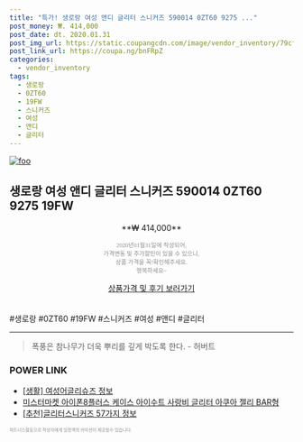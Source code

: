```yaml
--- 
title: "특가! 생로랑 여성 앤디 글리터 스니커즈 590014 0ZT60 9275 ..." 
post_money: ₩. 414,000 
post_date: dt. 2020.01.31 
post_img_url: https://static.coupangcdn.com/image/vendor_inventory/79cf/20ef046ea6a2fb3e98d46e514aaee87745b3507b88af900c4abf3fda691c.jpg 
post_link_url: https://coupa.ng/bnFRpZ 
categories: 
  - vendor_inventory 
tags: 
  - 생로랑 
  - 0ZT60 
  - 19FW 
  - 스니커즈 
  - 여성 
  - 앤디 
  - 글리터 
--- 
```

[![foo](https://static.coupangcdn.com/image/vendor_inventory/79cf/20ef046ea6a2fb3e98d46e514aaee87745b3507b88af900c4abf3fda691c.jpg)](https://coupa.ng/bnFRpZ) 

## 생로랑 여성 앤디 글리터 스니커즈 590014 0ZT60 9275 19FW 
<p style="text-align: center;">**₩ 414,000**</p> 
<p style="text-align: center;"><span style="color: #898c8f; font-family: Georgia,Times,serif; font-size: 0.75em;">2020년01월31일에 작성되어, <br>가격변동 및 추가할인이 있을 수 있으니,<br> 상품 가격을 꼭!확인해주세요.<br>행복하세요~</span> 
</p>	 
<div markdown="0" style="text-align: center;"><a href="https://coupa.ng/bnFRpZ" class="btn btn--success">상품가격 및 후기 보러가기</a></div> 
<br><br> 
  #생로랑 #0ZT60 #19FW #스니커즈 #여성 #앤디 #글리터 
<hr> 

> 폭풍은 참나무가 더욱 뿌리를 깊게 박도록 한다. - 허버트 


### POWER LINK

* <a href="https://blog.naver.com/santokki14/221770022868" target="_blank"> [생활] 여성어글리슈즈 정보 </a>
* <a href="https://blog.naver.com/fasyy4321/221786986192" target="_blank">미스터마켓 아이폰8플러스 케이스 아이수트 사랑비 글리터 아쿠아 젤리 BAR형</a>
* <a href="https://blog.naver.com/fasyy4321/221790837206" target="_blank">[추천]글리터스니커즈 57가지 정보</a>

<span style="color: #898c8f; font-family: Georgia,Times,serif; font-size: 0.55em;">파트너스활동으로 작성자에게 일정액의 커미션이 제공될수 있습니다.</span> 
